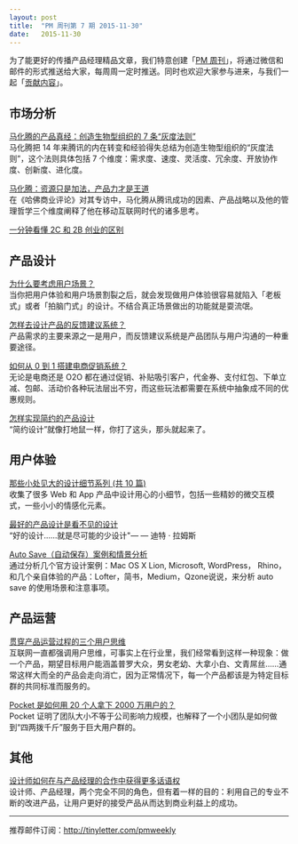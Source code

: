 ```yaml
---
layout: post
title:  "PM 周刊第 7 期 2015-11-30"
date:   2015-11-30
---
```


为了能更好的传播产品经理精品文章，我们特意创建「[PM 周刊](http://pmweekly.com/)」，将通过微信和邮件的形式推送给大家，每周周一定时推送。同时也欢迎大家参与进来，与我们一起「[贡献内容](https://github.com/vincent4j/pmweekly.com/issues/new)」。    

## 市场分析 

[马化腾的产品真经：创造生物型组织的 7 条“灰度法则”](http://mp.weixin.qq.com/s?__biz=MjM5NjAzODk0MA==&mid=400647253&idx=1&sn=1ca735e8cc412ba22366cc7726c75fc8&scene=23&srcid=1124AL2pHP56eJmaW0S3DjXI#rd)   
马化腾把 14 年来腾讯的内在转变和经验得失总结为创造生物型组织的“灰度法则”，这个法则具体包括 7 个维度：需求度、速度、灵活度、冗余度、开放协作度、创新度、进化度。   

[马化腾：资源只是加法，产品力才是王道](http://mp.weixin.qq.com/s?__biz=MjM5Mjk5NDE2MA==&mid=400505794&idx=1&sn=42fa8402f67238c60f2874cef4f3af27&scene=23&srcid=1124VmIkzEm6sURvlOxC4SMb#rd)   
在《哈佛商业评论》对其专访中，马化腾从腾讯成功的因素、产品战略以及他的管理哲学三个维度阐释了他在移动互联网时代的诸多思考。 

[一分钟看懂 2C 和 2B 创业的区别](http://mp.weixin.qq.com/s?__biz=MzA4NjgyODk3NA==&mid=400429760&idx=8&sn=58edc5a44b5d83d3199d2acb4de97cfd&scene=23&srcid=1126TgW1uCBHocd2nzvmIIn8#rd)        
            
  
## 产品设计 

[为什么要考虑用户场景？](http://www.yixieshi.com/ucd/23288.html)    
当你把用户体验和用户场景割裂之后，就会发现做用户体验很容易就陷入「老板式」或者「拍脑门式」的设计。不结合真正场景做出的功能就是耍流氓。    

[怎样去设计产品的反馈建议系统？](http://www.jianshu.com/p/e8f32910882c)   
产品需求的主要来源之一是用户，而反馈建议系统是产品团队与用户沟通的一种重要途径。    

[如何从 0 到 1 搭建电商促销系统？](http://mp.weixin.qq.com/s?__biz=MjM5NDEwMjg2MA==&mid=400830495&idx=1&sn=e71596bf4b7c3c11d9ddad612646651a&scene=23&srcid=1124CWTVv4DdsDRoWyFhqxpz#rd)   
无论是电商还是 O2O 都在通过促销、补贴吸引客户，代金券、支付红包、下单立减、包邮、活动价各种玩法层出不穷，而这些玩法都需要在系统中抽象成不同的优惠规则。   

[怎样实现简约的产品设计](http://mp.weixin.qq.com/s?__biz=MjM5MTg2NDA3MQ==&mid=400901485&idx=3&sn=a0c54a5f21dc29b9c66ce7abe58e310a&scene=23&srcid=1124ltp4rGqvKJy2up9eNICd#rd)     
“简约设计”就像打地鼠一样，你打了这头，那头就起来了。   


## 用户体验

[那些小处见大的设计细节系列 (共 10 篇)](http://beforweb.com/taxonomy/term/151)   
收集了很多 Web 和 App 产品中设计用心的小细节，包括一些精妙的微交互模式，一些小小的情感化元素。  

[最好的产品设计是看不见的设计](http://36kr.com/p/5039960.html)   
“好的设计......就是尽可能的少设计"— — 迪特 · 拉姆斯

[Auto Save（自动保存）案例和情景分析](http://www.woshipm.com/pd/242913.html)   
通过分析几个官方设计案例：Mac OS X Lion, Microsoft, WordPress， Rhino，和几个亲自体验的产品：Lofter，简书，Medium，Qzone说说，来分析 auto save 的使用场景和注意事项。    

## 产品运营   

[贯穿产品运营过程的三个用户思维](http://36kr.com/p/5039027.html)   
互联网一直都强调用户思维，可事实上在行业里，我们经常看到这样一种现象：做一个产品，期望目标用户能涵盖普罗大众，男女老幼、大拿小白、文青屌丝……通常这样大而全的产品会走向消亡，因为正常情况下，每一个产品都该是为特定目标群的共同标准而服务的。    

[Pocket 是如何用 20 个人拿下 2000 万用户的？](http://mp.weixin.qq.com/s?__biz=MjM5NTAyODE0MQ==&mid=400691578&idx=1&sn=087ad9eaae8efadb3af285fea4fb49e6&scene=23&srcid=11174Gq2E87nA0AoxSrmlEs3#rd)   
Pocket 证明了团队大小不等于公司影响力规模，也解释了一个小团队是如何做到“四两拨千斤”服务于巨大用户群的。   



## 其他

[设计师如何在与产品经理的合作中获得更多话语权](http://mp.weixin.qq.com/s?__biz=MzA4NTMxOTgxNg==&mid=400715761&idx=1&sn=e45cb6036b0b0b7eb78e5ae26af47363&scene=23&srcid=112658oaE1YySsQxxJAGXb4w#rd)     
设计师、产品经理，两个完全不同的角色，但有着一样的目的：利用自己的专业不断的改进产品，让用户更好的接受产品从而达到商业利益上的成功。     

      

---
推荐邮件订阅：<http://tinyletter.com/pmweekly>  
      
  
 
